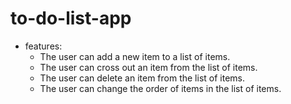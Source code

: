 # to-do-list-app
 - features:
	 - The user can add a new item to a list of items.
	 - The user can cross out an item from the list of items.
	 - The user can delete an item from the list of items.
	 - The user can change the order of items in the list of items.
